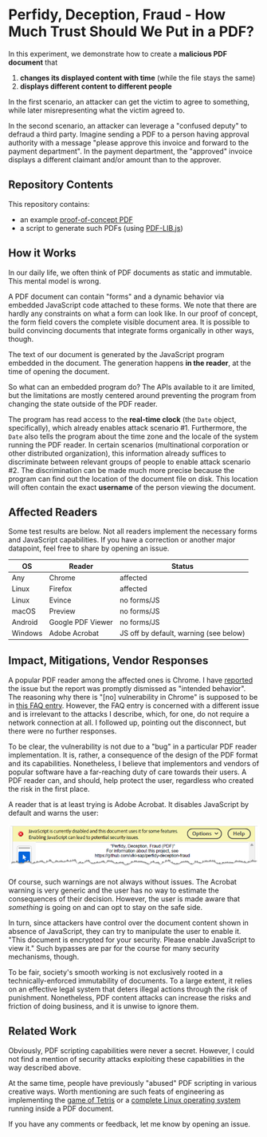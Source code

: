 # Perfidy, Deception, Fraud - How Much Trust Should We Put in a PDF?

In this experiment, we demonstrate how to create a **malicious PDF document** that
1. **changes its displayed content with time** (while the file stays the same)
2. **displays different content to different people**

In the first scenario, an attacker can get the victim to agree to something, while later misrepresenting what the victim agreed to.

In the second scenario, an attacker can leverage a "confused deputy" to defraud a third party. Imagine sending a PDF to a person having approval authority with a message "please approve this invoice and forward to the payment department". In the payment department, the "approved" invoice displays a different claimant and/or amount than to the approver.

## Repository Contents

This repository contains:
* an example [proof-of-concept PDF](perfidy-deception-fraud.pdf)
* a script to generate such PDFs (using [PDF-LIB.js](https://pdf-lib.js.org/))

## How it Works

In our daily life, we often think of PDF documents as static and immutable. This mental model is wrong.

A PDF document can contain "forms" and a dynamic behavior via embedded JavaScript code attached to these forms. We note that there are hardly any constraints on what a form can look like. In our proof of concept, the form field covers the complete visible document area. It is  possible to build convincing documents that integrate forms organically in other ways, though.

The text of our document is generated by the JavaScript program embedded in the document. The generation happens **in the reader**, at the time of opening the document.

So what can an embedded program do? The APIs available to it are limited, but the limitations are mostly centered around preventing the program from changing the state outside of the PDF reader.

The program has read access to the **real-time clock** (the `Date` object, specifically), which already enables attack scenario #1. Furthermore, the `Date` also tells the program about the time zone and the locale of the system running the PDF reader. In certain scenarios (multinational corporation or other distributed organization), this information already suffices to discriminate between relevant groups of people to enable attack scenario #2. The discrimination can be made much more precise because the program can find out the location of the document file on disk. This location will often contain the exact **username** of the person viewing the document.



## Affected Readers

Some test results are below. Not all readers implement the necessary forms and JavaScript capabilities. If you have a correction or another major datapoint, feel free to share by opening an issue.

OS | Reader | Status
--- | --- | ---
Any | Chrome | affected
Linux | Firefox | affected
Linux | Evince | no forms/JS
macOS | Preview | no forms/JS
Android | Google PDF Viewer | no forms/JS
Windows | Adobe Acrobat | JS off by default, warning (see below)



## Impact, Mitigations, Vendor Responses


A popular PDF reader among the affected ones is Chrome. I have [reported](https://issues.chromium.org/issues/398554952) the issue but the report was promptly dismissed as "intended behavior". The reasoning why there is "[no] vulnerability in Chrome" is supposed to be in [this FAQ entry](https://chromium.googlesource.com/chromium/src/+/327571afc7365a1280f100ced2e384274ca9534b/docs/security/faq.md#Does-executing-JavaScript-in-a-PDF-file-mean-there_s-an-XSS-vulnerability). However, the FAQ entry is concerned with a different issue and is irrelevant to the attacks I describe, which, for one, do not require a network connection at all. I followed up, pointing out the disconnect, but there were no further responses.


To be clear, the vulnerability is not due to a "bug" in a particular PDF reader implementation. It is, rather, a consequence of the design of the PDF format and its capabilities. Nonetheless, I believe that implementors and vendors of popular software have a far-reaching duty of care towards their users. A PDF reader can, and should, help protect the user, regardless who created the risk in the first place.


A reader that is at least trying is Adobe Acrobat. It disables JavaScript by default and warns the user:

![screenshot](acrobat_js.png "Acrobat user warning")

Of course, such warnings are not always without issues. The Acrobat warning is very generic and the user has no way to estimate the consequences of their decision. However, the user is made aware that *something* is going on and can opt to stay on the safe side.

In turn, since attackers have control over the document content shown in absence of JavaScript, they can try to manipulate the user to enable it. "This document is encrypted for your security. Please enable JavaScript to view it." Such bypasses are par for the course for many security mechanisms, though.


To be fair, society's smooth working is not exclusively rooted in a technically-enforced immutability of documents. To a large extent, it relies on an effective legal system that deters illegal actions through the risk of punishment. Nonetheless, PDF content attacks can increase the risks and friction of doing business, and it is unwise to ignore them.



## Related Work

Obviously, PDF scripting capabilities were never a secret. However, I could not find a mention of security attacks exploiting these capabilities in the way described above.

At the same time, people have previously "abused" PDF scripting in various creative ways. Worth mentioning are such feats of engineering as implementing the [game of Tetris](https://github.com/ThomasRinsma/pdftris) or a [complete Linux operating system](https://github.com/ading2210/linuxpdf) running inside a PDF document.  

If you have any comments or feedback, let me know by opening an issue.


